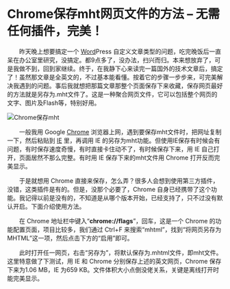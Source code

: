 # Chrome保存mht网页文件的方法 – 无需任何插件，完美！

　　昨天晚上想要搞定一个 [Word](http://www.ihacksoft.com/word/)Press 自定义文章类型的问题，吃完晚饭后一直呆在办公室里研究，没搞定。都9点多了，没办法，扫兴而归。本来想放弃了，可是我做不到，回到家继续。终于，在我静下心来读完一篇国外的技术文章后，搞定了！虽然那文章是全英文的，不过基本能看懂。按着它的步骤一步步来，可完美解决我遇到的问题。事后我就想把那篇文章那整个页面保存下来收藏，保存网页最好的方法就是另存为.mht文件了。这是一种聚合网页文件，它可以包括整个网页的文字、图片及Flash等，特别好用。

![Chrome保存mht](http://img.ihacksoft.com/2014/03/chrome-mht.jpg)

　　一般我用 Google [Chrome](http://www.ihacksoft.com/chrome/) 浏览器上网，遇到要保存mht文件时，把网址复制一下，然后粘贴到 [IE](http://www.ihacksoft.com/ie/) 里，再调用 IE 的另存为mht功能。但使用IE保存有时候会有问题，有时保存速度奇慢，有时直接卡住动不了，有时候保存下来，用 IE 自己打开，页面居然不那么完整。有时用 IE 保存下来的mht文件用 Chrome 打开反而完美显示。

　　于是就想用 Chrome 直接来保存，怎么弄？很多人会想到使用第三方插件，没错，这类插件是有的。但是，没那个必要了，Chrome 自身已经携带了这个功能。我记得以前是没有的，不知道是从哪个版本开始，已经支持了，只不过没有默认开启。下面介绍使用方法。

　　在 Chrome 地址栏中键入“**chrome://flags**”，回车，这是一个 Chrome 的功能配置页面，项目比较多，我们通过 Ctrl+F 来搜索“mhtml”，找到“将网页另存为 MHTML”这一项，然后点击下方的“启用”即可。

　　此时打开任一网页，右击“另存为”，将默认保存为.mhtml文件，即mht文件。这里特意做了下测试，用 IE 和 Chrome 分别保存上述的英文网页，Chrome 保存下来为1.06 MB，IE 为659 KB。文件体积大小点倒没佬关系，关键是离线打开时能完美显示。
